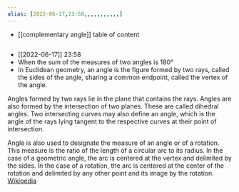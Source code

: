 ```yaml
---
alias: [2022-06-17,23:58,,,,,,,,,,,]
---
```

- [[complementary angle]]
table of content
```toc
```

- [[2022-06-17]] 23:58
- When the sum of the measures of two angles is 180°
- In Euclidean geometry, an angle is the figure formed by two rays, called the sides of the angle, sharing a common endpoint, called the vertex of the angle.

Angles formed by two rays lie in the plane that contains the rays. Angles are also formed by the intersection of two planes. These are called dihedral angles. Two intersecting curves may also define an angle, which is the angle of the rays lying tangent to the respective curves at their point of intersection. 

Angle is also used to designate the measure of an angle or of a rotation. This measure is the ratio of the length of a circular arc to its radius. In the case of a geometric angle, the arc is centered at the vertex and delimited by the sides. In the case of a rotation, the arc is centered at the center of the rotation and delimited by any other point and its image by the rotation.
[Wikipedia](https://en.wikipedia.org/wiki/Angle)
